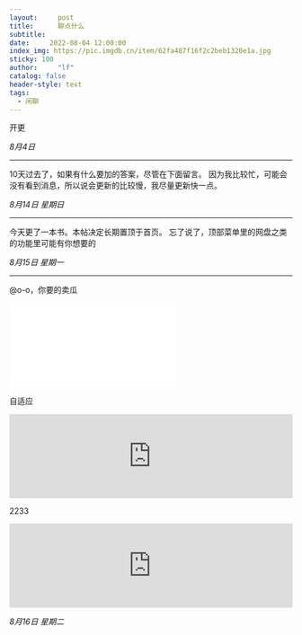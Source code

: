 ```yaml
---
layout:     post
title:      聊点什么
subtitle:   
date:     2022-08-04 12:00:00
index_img: https://pic.imgdb.cn/item/62fa487f16f2c2beb1320e1a.jpg
sticky: 100
author:     "lf"
catalog: false
header-style: text
tags:
  - 闲聊
---
```

开更

*8月4日*

-------------------------------

10天过去了，如果有什么要加的答案，尽管在下面留言。
因为我比较忙，可能会没有看到消息，所以说会更新的比较慢，我尽量更新快一点。

*8月14日 星期日*

-------------------------------

今天更了一本书。本帖决定长期置顶于首页。
忘了说了，顶部菜单里的网盘之类的功能里可能有你想要的

*8月15日 星期一*

-------------------------------

@o-o，你要的卖瓜
<iframe src="//player.bilibili.com/player.html?aid=720301117&bvid=BV1GQ4y1a7vC&cid=403369728&page=1" scrolling="no" border="0" frameborder="no" framespacing="0" allowfullscreen="true"> </iframe>

自适应
<iframe id="spkj" src="https://player.bilibili.com/player.html?aid=720301117&page=1" scrolling="no" border="0" frameborder="no" framespacing="0" allowfullscreen="true" width=100%> </iframe>
<script type="text/javascript">  
document.getElementById("spkj").style.height=document.getElementById("spkj").scrollWidth*0.76+"px";
</script>

2233


<iframe id="spkj" src="https://player.bilibili.com/player.html?aid=259549358&page=1" scrolling="no" border="0" frameborder="no" framespacing="0" allowfullscreen="true" width=100%> </iframe>
<script type="text/javascript">  
document.getElementById("spkj").style.height=document.getElementById("spkj").scrollWidth*0.76+"px";
</script>



*8月16日 星期二*
